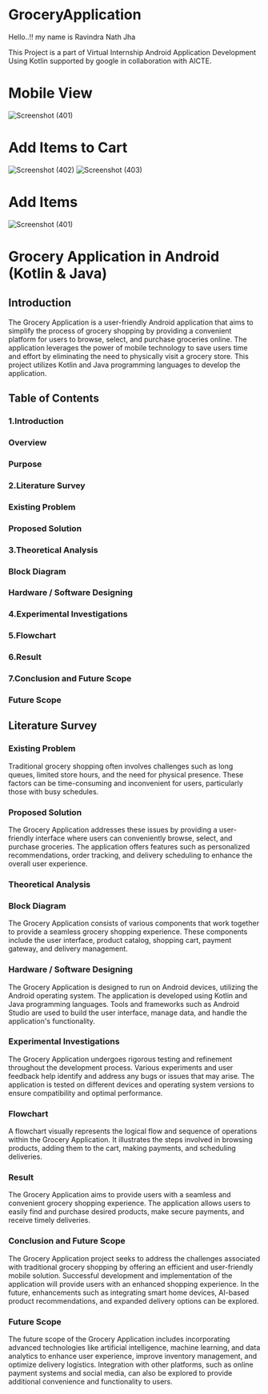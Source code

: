 # GroceryApplication

Hello..!! my name is Ravindra Nath Jha

This Project is a part of Virtual Internship Android Application Development Using Kotlin supported by google in collaboration with AICTE.

# Mobile View
![Screenshot (401)](https://github.com/ravindrauiet/Grocery_App_using_Kotlin/assets/98412688/353a231e-374c-46a0-8d6c-5a13aa275ee7)

# Add Items to Cart
![Screenshot (402)](https://github.com/ravindrauiet/Grocery_App_using_Kotlin/assets/98412688/12546f9f-ac90-472d-b3b9-4bb1efded230)
![Screenshot (403)](https://github.com/ravindrauiet/Grocery_App_using_Kotlin/assets/98412688/6c8d59fe-6bbf-481f-905e-07c3222b7ed9)


# Add Items
![Screenshot (401)](https://github.com/ravindrauiet/Grocery_App_using_Kotlin/assets/98412688/a9dd1fca-2e80-4e8b-8651-e4fed4d80268)


# Grocery Application in Android (Kotlin & Java)

## Introduction
The Grocery Application is a user-friendly Android application that aims to simplify the process of grocery shopping by providing a convenient platform for users to browse, select, and purchase groceries online. The application leverages the power of mobile technology to save users time and effort by eliminating the need to physically visit a grocery store. This project utilizes Kotlin and Java programming languages to develop the application.

## Table of Contents
### 1.Introduction
###      Overview
###      Purpose
### 2.Literature Survey
###      Existing Problem
###      Proposed Solution
### 3.Theoretical Analysis
###      Block Diagram
###      Hardware / Software Designing
### 4.Experimental Investigations
### 5.Flowchart
### 6.Result
### 7.Conclusion and Future Scope
###      Future Scope

## Literature Survey

### Existing Problem
Traditional grocery shopping often involves challenges such as long queues, limited store hours, and the need for physical presence. These factors can be time-consuming and inconvenient for users, particularly those with busy schedules.

### Proposed Solution
The Grocery Application addresses these issues by providing a user-friendly interface where users can conveniently browse, select, and purchase groceries. The application offers features such as personalized recommendations, order tracking, and delivery scheduling to enhance the overall user experience.

### Theoretical Analysis
### Block Diagram
The Grocery Application consists of various components that work together to provide a seamless grocery shopping experience. These components include the user interface, product catalog, shopping cart, payment gateway, and delivery management.

### Hardware / Software Designing
The Grocery Application is designed to run on Android devices, utilizing the Android operating system. The application is developed using Kotlin and Java programming languages. Tools and frameworks such as Android Studio are used to build the user interface, manage data, and handle the application's functionality.

### Experimental Investigations
The Grocery Application undergoes rigorous testing and refinement throughout the development process. Various experiments and user feedback help identify and address any bugs or issues that may arise. The application is tested on different devices and operating system versions to ensure compatibility and optimal performance.

### Flowchart
A flowchart visually represents the logical flow and sequence of operations within the Grocery Application. It illustrates the steps involved in browsing products, adding them to the cart, making payments, and scheduling deliveries.

### Result
The Grocery Application aims to provide users with a seamless and convenient grocery shopping experience. The application allows users to easily find and purchase desired products, make secure payments, and receive timely deliveries.

### Conclusion and Future Scope
The Grocery Application project seeks to address the challenges associated with traditional grocery shopping by offering an efficient and user-friendly mobile solution. Successful development and implementation of the application will provide users with an enhanced shopping experience. In the future, enhancements such as integrating smart home devices, AI-based product recommendations, and expanded delivery options can be explored.

### Future Scope
The future scope of the Grocery Application includes incorporating advanced technologies like artificial intelligence, machine learning, and data analytics to enhance user experience, improve inventory management, and optimize delivery logistics. Integration with other platforms, such as online payment systems and social media, can also be explored to provide additional convenience and functionality to users.
